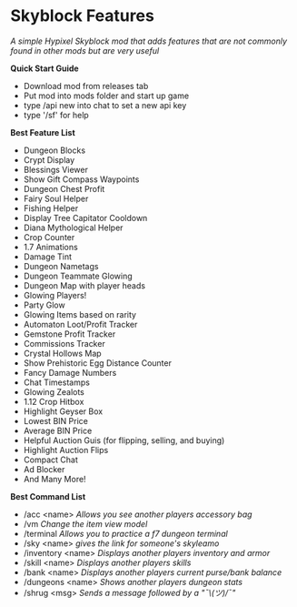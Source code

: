 # Skyblock Features
*A simple Hypixel Skyblock mod that adds features that are not commonly found in other mods but are very useful*

**Quick Start Guide**
- Download mod from releases tab
- Put mod into mods folder and start up game
- type /api new into chat to set a new api key
- type '/sf' for help


**Best Feature List**
- Dungeon Blocks
- Crypt Display
- Blessings Viewer
- Show Gift Compass Waypoints
- Dungeon Chest Profit
- Fairy Soul Helper
- Fishing Helper
- Display Tree Capitator Cooldown
- Diana Mythological Helper
- Crop Counter
- 1.7 Animations
- Damage Tint
- Dungeon Nametags
- Dungeon Teammate Glowing
- Dungeon Map with player heads
- Glowing Players!
- Party Glow
- Glowing Items based on rarity
- Automaton Loot/Profit Tracker
- Gemstone Profit Tracker
- Commissions Tracker
- Crystal Hollows Map
- Show Prehistoric Egg Distance Counter
- Fancy Damage Numbers
- Chat Timestamps
- Glowing Zealots
- 1.12 Crop Hitbox
- Highlight Geyser Box
- Lowest BIN Price
- Average BIN Price
- Helpful Auction Guis (for flipping, selling, and buying)
- Highlight Auction Flips
- Compact Chat
- Ad Blocker
- And Many More!

**Best Command List**
- /acc \<name\> *Allows you see another players accessory bag*
- /vm *Change the item view model*
- /terminal *Allows you to practice a f7 dungeon terminal*
- /sky \<name\> *gives the link for someone's skyleamo*
- /inventory \<name\> *Displays another players inventory and armor*
- /skill \<name\> *Displays another players skills*
- /bank \<name\> *Displays another players current purse/bank balance*
- /dungeons \<name\> *Shows another players dungeon stats*
- /shrug \<msg\> *Sends a message followed by a "¯\\_(ツ)_/¯"*

